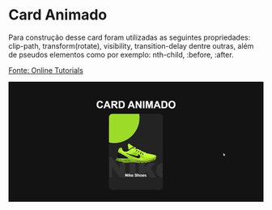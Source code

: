 # Card Animado

Para construção desse card foram utilizadas as seguintes propriedades: clip-path, transform(rotate), visibility, transition-delay dentre outras, além de pseudos elementos como por exemplo: nth-child, :before, :after.

[Fonte: Online Tutorials](https://www.youtube.com/watch?v=jUByQLfakJ8&feature=em-uploademail)

![Imagem da tela](https://github.com/alexandrebatista2014/card-nike/blob/master/card.gif)